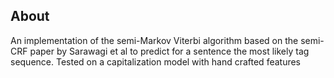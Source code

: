 ## About  

An implementation of the semi-Markov Viterbi algorithm based on the semi-CRF paper by Sarawagi et al to predict for a sentence the most likely tag sequence. Tested on a capitalization model with hand crafted features